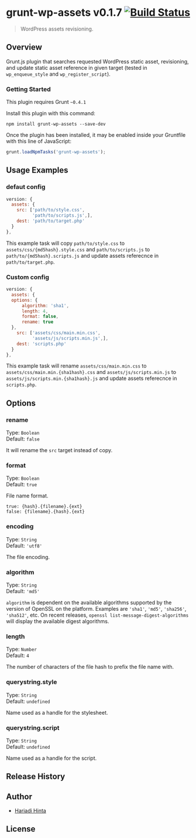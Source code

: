 # grunt-wp-assets v0.1.7 [![Build Status](https://travis-ci.org/roots/grunt-wp-assets.png?branch=master)](https://travis-ci.org/roots/grunt-wp-assets)

> WordPress assets revisioning.

## Overview

Grunt.js plugin that searches requested WordPress static asset, revisioning, and update static asset reference in given target (tested in `wp_enqueue_style` and `wp_register_script`).


### Getting Started
This plugin requires Grunt `~0.4.1`

Install this plugin with this command:

```shell
npm install grunt-wp-assets --save-dev
```

Once the plugin has been installed, it may be enabled inside your Gruntfile with this line of JavaScript:

```js
grunt.loadNpmTasks('grunt-wp-assets');
```


## Usage Examples

### defaut config


```javascript
version: {
  assets: {
    src: ['path/to/style.css',
          'path/to/scripts.js',],
    dest: 'path/to/target.php'
  }
},

```

This example task will copy `path/to/style.css` to `assets/css/{md5hash}.style.css` and `path/to/scripts.js` to `path/to/{md5hash}.scripts.js` and update assets referecnce in `path/to/target.php`.

### Custom config


```javascript
version: {
  assets: {
  options: {
      algorithm: 'sha1',
      length: 4,
      format: false,
      rename: true
  },
    src: ['assets/css/main.min.css',
          'assets/js/scripts.min.js',],
    dest: 'scripts.php'
  }
},

```

This example task will rename `assets/css/main.min.css` to `assets/css/main.min.{sha1hash}.css` and `assets/js/scripts.min.js` to `assets/js/scripts.min.{sha1hash}.js` and update assets referecnce in `scripts.php`.


## Options

### rename

Type: `Boolean`  
Default: `false`

It will rename the `src` target instead of copy.

### format

Type: `Boolean`  
Default: `true`

File name format.
```
true: {hash}.{filename}.{ext}
false: {filename}.{hash}.{ext}
```

### encoding

Type: `String`  
Default: `'utf8'`

The file encoding.

### algorithm

Type: `String`  
Default: `'md5'`

`algorithm` is dependent on the available algorithms supported by the version of OpenSSL on the platform. Examples are `'sha1'`, `'md5'`, `'sha256'`, `'sha512'`, etc. On recent releases, `openssl list-message-digest-algorithms` will display the available digest algorithms.

### length

Type: `Number`  
Default: `4`

The number of characters of the file hash to prefix the file name with.

### querystring.style

Type: `String`  
Default: `undefined`

Name used as a handle for the stylesheet.

### querystring.script

Type: `String`  
Default: `undefined`

Name used as a handle for the script.





## Release History
 

## Author

+ [Hariadi Hinta](https://github.com/hariadi)

## License


